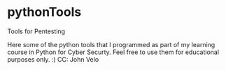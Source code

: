 # pythonTools
Tools for Pentesting

Here some of the python tools that I programmed as part of my learning course in Python for Cyber Securty. Feel free to use them for educational purposes only. :)
CC: John Velo 
